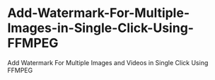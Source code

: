 # Add-Watermark-For-Multiple-Images-in-Single-Click-Using-FFMPEG
Add Watermark For Multiple Images and Videos in Single Click Using FFMPEG
